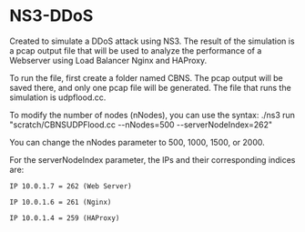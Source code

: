 # NS3-DDoS
Created to simulate a DDoS attack using NS3.
The result of the simulation is a pcap output file that will be used to analyze the performance of a Webserver using Load Balancer Nginx and HAProxy.

To run the file, first create a folder named CBNS. The pcap output will be saved there, and only one pcap file will be generated.
The file that runs the simulation is udpflood.cc.

To modify the number of nodes (nNodes), you can use the syntax:
./ns3 run "scratch/CBNSUDPFlood.cc --nNodes=500 --serverNodeIndex=262"

You can change the nNodes parameter to 500, 1000, 1500, or 2000.

For the serverNodeIndex parameter, the IPs and their corresponding indices are:

    IP 10.0.1.7 = 262 (Web Server) 

    IP 10.0.1.6 = 261 (Nginx) 

    IP 10.0.1.4 = 259 (HAProxy) 
